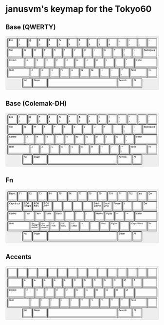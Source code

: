 # janusvm's keymap for the Tokyo60

## Base (QWERTY)

![](img/tokyo60-qwerty.png)

## Base (Colemak-DH)

![](img/tokyo60-colemak.png)

## Fn

![](img/tokyo60-fn.png)

## Accents

![](img/tokyo60-accents.png)

